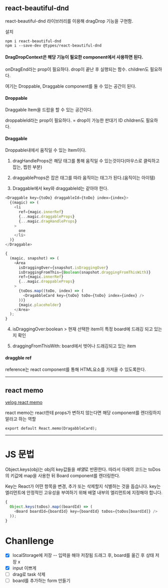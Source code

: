 ## react-beautiful-dnd

react-beautiful-dnd 라이브러리를 이용해 dragDrop 기능을 구현함.

설치

```
npm i react-beautiful-dnd
npm i --save-dev @types/react-beautiful-dnd
```

#### DragDropContext은 해당 기능이 필요한 component에서 사용하면 된다.

onDragEnd라는 prop이 필요하다. drop이 끝난 후 실행되는 함수.
children도 필요하다.

여기는 Droppable, Draggable component를 둘 수 있는 공간이 된다.

#### Droppable

Draggable Item을 드랍을 할 수 있는 공간이다.

droppableId라는 prop이 필요하다. = drop이 가능한 판대기 ID
children도 필요하다.

#### Draggable

Droppable내에서 움직일 수 있는 Item이다.

1. dragHandleProps은 해당 태그를 통해 움직일 수 있는것이다(마우스로 클릭하고 잡는, 찝힌 부분)

2. draggableProps은 잡은 태그를 따라 움직이는 태그가 된다.(움직이는 아이템)

3. Draggable에서 key와 draggableId는 같아야 한다.

```javascript
<Draggable key={toDo} draggableId={toDo} index={index}>
  {(magic) => (
    <li
      ref={magic.innerRef}
      {...magic.draggableProps}
      {...magic.dragHandleProps}
    >
      one
    </li>
  )}
</Draggable>
```

```javascript
{
  (magic, snapshot) => (
    <Area
      isDraggingOver={snapshot.isDraggingOver}
      isDraggingFromThis={Boolean(snapshot.draggingFromThisWith)}
      ref={magic.innerRef}
      {...magic.droppableProps}
    >
      {toDos.map((toDo, index) => (
        <DragabbleCard key={toDo} toDo={toDo} index={index} />
      ))}
      {magic.placeholder}
    </Area>
  );
}
```

4. isDraggingOver:boolean > 현재 선택한 item이 특정 board에 드래깅 되고 있는지 확인

5. draggingFromThisWith: board에서 벗어나 드래깅되고 있는 item

#### draggble ref

reference는 react component를 통해 HTML요소를 가져올 수 있도록한다.

---

## react memo

[velog react memo](https://velog.io/@wjdghks963/React.memo)

react memo는 react한테 props가 변하지 않는다면 해당 component를 렌더링하지 말라고 하는 역할

```
export default React.memo(DragabbleCard);
```

---

# JS 문법

Object.keys(obj)는 obj의 key값들을 *배열*로 반환한다.
따라서 아래의 코드는 toDos의 키값에 map을 사용한 뒤 Board component를 렌더링한다.

Key는 React가 어떤 항목을 변경, 추가 또는 삭제할지 식별하는 것을 돕습니다. key는 엘리먼트에 안정적인 고유성을 부여하기 위해 배열 내부의 엘리먼트에 지정해야 합니다.

```javascript
{
  Object.keys(toDos).map((boardId) => (
    <Board boardId={boardId} key={boardId} toDos={toDos[boardId]} />
  ));
}
```

# Chanllenge

- [x] localStorage에 저장 -- 입력을 해야 저장됨 드래그 후, board를 옮긴 후 상태 저장 x
- [x] input 이쁘게
- [ ] drag로 task 삭제
- [ ] board를 추가하는 form 만들기
